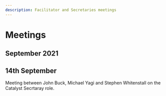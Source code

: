```yaml
---
description: Facilitator and Secretaries meetings
---
```


# Meetings

## September 2021

## 14th September

Meeting between John Buck, Michael Yagi and Stephen Whitenstall on the Catalyst Secrtaray role.





